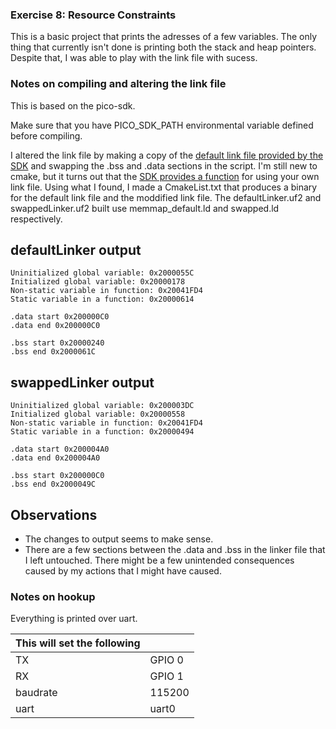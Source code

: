 ### Exercise 8: Resource Constraints

This is a basic project that prints the adresses of a few variables. The only thing that currently isn't done is printing both the stack and heap pointers. Despite that, I was able to play with the link file with sucess.


### Notes on compiling and altering the link file
This is based on the pico-sdk.

Make sure that you have PICO_SDK_PATH environmental variable defined before compiling.

I altered the link file by making a copy of the [default link file provided by the SDK](https://github.com/raspberrypi/pico-sdk/blob/426e46126b5a1efaea4544cdb71ab81b61983034/src/rp2_common/pico_standard_link/memmap_default.ld) and swapping the .bss and .data sections in the script. I'm still new to cmake, but it turns out that the [SDK provides a function](https://github.com/raspberrypi/pico-sdk/blob/426e46126b5a1efaea4544cdb71ab81b61983034/src/rp2_common/pico_standard_link/CMakeLists.txt#L36) for using your own link file. Using what I found, I made a CmakeList.txt that produces a binary for the default link file and the moddified link file. The defaultLinker.uf2 and swappedLinker.uf2 built use memmap_default.ld and swapped.ld respectively.

## defaultLinker output
```console
Uninitialized global variable: 0x2000055C
Initialized global variable: 0x20000178
Non-static variable in function: 0x20041FD4
Static variable in a function: 0x20000614

.data start 0x200000C0
.data end 0x200000C0

.bss start 0x20000240
.bss end 0x2000061C
```

## swappedLinker output
```console
Uninitialized global variable: 0x200003DC
Initialized global variable: 0x20000558
Non-static variable in function: 0x20041FD4
Static variable in a function: 0x20000494

.data start 0x200004A0
.data end 0x200004A0

.bss start 0x200000C0
.bss end 0x2000049C
```


## Observations
* The changes to output seems to make sense. 
* There are a few sections between the .data and .bss in the linker file that I left untouched. There might be a few unintended consequences caused by my actions that I might have caused.

### Notes on hookup
Everything is printed over uart.

| This will set the following|  |
| --- | --- |
| TX | GPIO 0 |
| RX | GPIO 1 |
| baudrate | 115200 |
| uart | uart0 |

